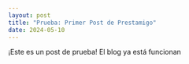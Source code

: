 ```yaml
---
layout: post
title: "Prueba: Primer Post de Prestamigo"
date: 2024-05-10
---
```

¡Este es un post de prueba! El blog ya está funcionan
